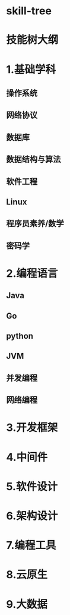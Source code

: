 # skill-tree
# 技能树大纲

# **1.基础学科**
## 操作系统
## 网络协议
## 数据库
## 数据结构与算法
## 软件工程
## Linux 
## 程序员素养/数学
## 密码学
# 2.编程语言
## Java
## Go
## python
## JVM
## 并发编程
## 网络编程
# 3.开发框架

# 4.中间件
# 5.软件设计
# 6.架构设计
# 7.编程工具
# 8.云原生
# 9.大数据
